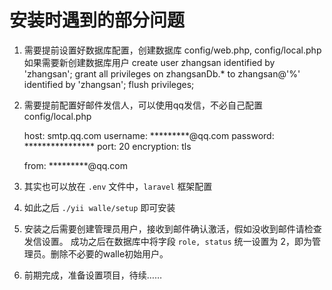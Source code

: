 安装时遇到的部分问题
================================


1. 需要提前设置好数据库配置，创建数据库 config/web.php, config/local.php
    如果需要新创建数据库用户
    create user zhangsan identified by 'zhangsan';
    grant all privileges on zhangsanDb.* to zhangsan@'%' identified by 'zhangsan';
    flush privileges;

2. 需要提前配置好邮件发信人，可以使用qq发信，不必自己配置 config/local.php

    host:                smtp.qq.com
    username:            *********@qq.com
    password:            ****************
    port:                20
    encryption:          tls

    from:                *********@qq.com

3. 其实也可以放在 `.env` 文件中，`laravel` 框架配置

4. 如此之后 `./yii walle/setup` 即可安装

5. 安装之后需要创建管理员用户，接收到邮件确认激活，假如没收到邮件请检查发信设置。
   成功之后在数据库中将字段 `role, status` 统一设置为 2，即为管理员。删除不必要的walle初始用户。

6. 前期完成，准备设置项目，待续……

